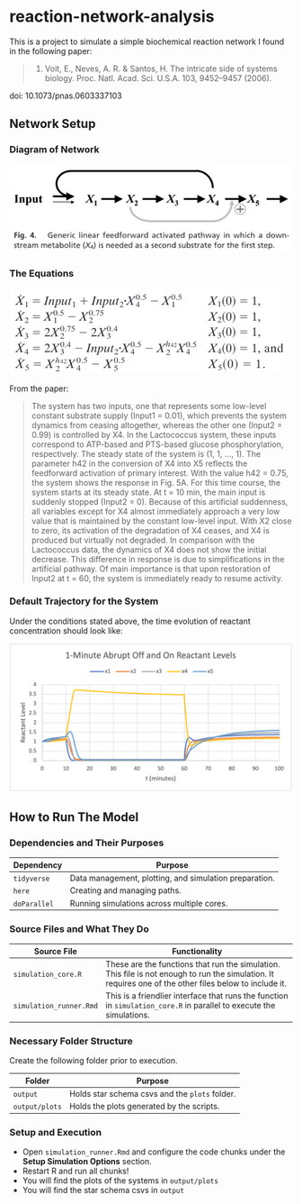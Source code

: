 # reaction-network-analysis
This is a project to simulate a simple biochemical reaction network I found in the following paper:

> 1. Voit, E., Neves, A. R. & Santos, H. The intricate side of systems biology. Proc. Natl. Acad. Sci. U.S.A. 103, 9452–9457 (2006).

doi: 10.1073/pnas.0603337103

## Network Setup

### Diagram of Network

![](img/reaction_network.png)

### The Equations

![](img/ode_system.png)

From the paper:

> The system has two inputs, one that represents some low-level constant substrate supply (Input1 = 0.01), which prevents the system dynamics from ceasing altogether, whereas the other one (Input2 = 0.99) is controlled by X4. In the Lactococcus system, these inputs correspond to ATP-based and PTS-based glucose phosphorylation, respectively. The steady state of the system is (1, 1, …, 1). The parameter h42 in the conversion of X4 into X5 reflects the feedforward activation of primary interest. With the value h42 = 0.75, the system shows the response in Fig. 5A. For this time course, the system starts at its steady state. At t = 10 min, the main input is suddenly stopped (Input2 = 0). Because of this artificial suddenness, all variables except for X4 almost immediately approach a very low value that is maintained by the constant low-level input. With X2 close to zero, its activation of the degradation of X4 ceases, and X4 is produced but virtually not degraded. In comparison with the Lactococcus data, the dynamics of X4 does not show the initial decrease. This difference in response is due to simplifications in the artificial pathway. Of main importance is that upon restoration of Input2 at t = 60, the system is immediately ready to resume activity.

### Default Trajectory for the System

Under the conditions stated above, the time evolution of reactant concentration should look like:

![](img/default_trajectory.png)

## How to Run The Model

### Dependencies and Their Purposes

| Dependency | Purpose |
|---|---|
| `tidyverse` | Data management, plotting, and simulation preparation. |
| `here` | Creating and managing paths. |
| `doParallel` | Running simulations across multiple cores. |

### Source Files and What They Do

| Source File | Functionality |
|---|---|
| `simulation_core.R` | These are the functions that run the simulation. This file is not enough to run the simulation. It requires one of the other files below to include it. |
| `simulation_runner.Rmd` | This is a friendlier interface that runs the function in `simulation_core.R` in parallel to execute the simulations. |

### Necessary Folder Structure

Create the following folder prior to execution.

| Folder | Purpose |
|---|---|
| `output` | Holds star schema csvs and the `plots` folder. |
| `output/plots` | Holds the plots generated by the scripts. |

### Setup and Execution

- Open `simulation_runner.Rmd` and configure the code chunks under the **Setup Simulation Options** section.
- Restart R and run all chunks!
- You will find the plots of the systems in `output/plots`
- You will find the star schema csvs in `output`



